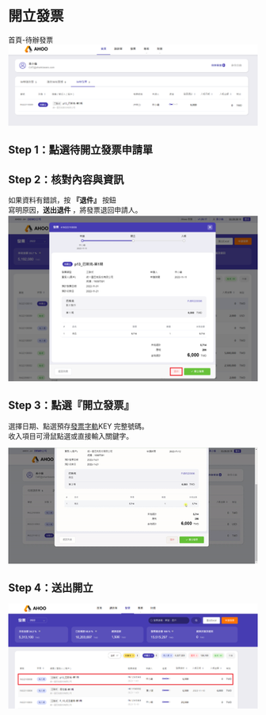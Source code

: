 # 開立發票

首頁-待辦發票  
![發票開立](./index.png)

## Step 1：點選待開立發票申請單

## Step 2：核對內容與資訊

如果資料有錯誤，按 **『退件』** 按鈕  
寫明原因，**送出退件** ，將發票退回申請人。  
![退件](./invoice-retrieve.png)

## Step 3：點選『開立發票』

選擇日期、點選預存[發票字軌](/finance/finance/invoice-serial-number)KEY 完整號碼。  
收入項目可滑鼠點選或直接輸入關鍵字。

![開立](./pass.gif)

## Step 4：送出開立

![送出](./end.png)

